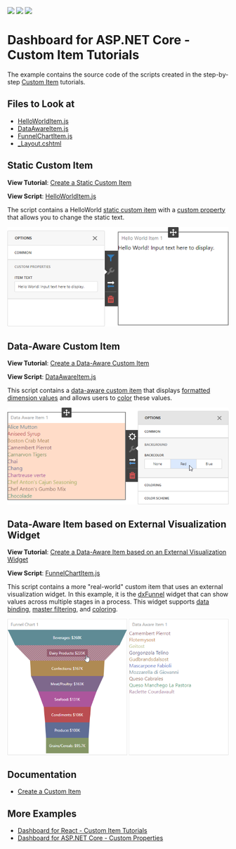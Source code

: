 <!-- default badges list -->
![](https://img.shields.io/endpoint?url=https://codecentral.devexpress.com/api/v1/VersionRange/393051741/21.1.3%2B)
[![](https://img.shields.io/badge/Open_in_DevExpress_Support_Center-FF7200?style=flat-square&logo=DevExpress&logoColor=white)](https://supportcenter.devexpress.com/ticket/details/T1019660)
[![](https://img.shields.io/badge/📖_How_to_use_DevExpress_Examples-e9f6fc?style=flat-square)](https://docs.devexpress.com/GeneralInformation/403183)
<!-- default badges end -->
# Dashboard for ASP.NET Core - Custom Item Tutorials

The example contains the source code of the scripts created in the step-by-step [Custom Item](https://docs.devexpress.com/Dashboard/117546/web-dashboard/ui-elements-and-customization/create-a-custom-item) tutorials.

<!-- default file list -->

## Files to Look at

* [HelloWorldItem.js](CS/AspNetCoreCustomItemTutorials/wwwroot/js/HelloWorldItem.js)
* [DataAwareItem.js](CS/AspNetCoreCustomItemTutorials/wwwroot/js/DataAwareItem.js)
* [FunnelChartItem.js](CS/AspNetCoreCustomItemTutorials/wwwroot/js/FunnelChartItem.js)
* [_Layout.cshtml](CS/AspNetCoreCustomItemTutorials/Pages/_Layout.cshtml)

<!-- default file list end -->

## Static Custom Item

**View Tutorial**: [Create a Static Custom Item](https://docs.devexpress.com/Dashboard/119836/web-dashboard/ui-elements-and-customization/create-a-custom-item/create-a-static-item)

**View Script**: [HelloWorldItem.js](CS/AspNetCoreCustomItemTutorials/wwwroot/js/HelloWorldItem.js)

The script contains a HelloWorld [static custom item](https://docs.devexpress.com/Dashboard/119836/web-dashboard/ui-elements-and-customization/create-a-custom-item/create-a-static-item) with a [custom property](https://docs.devexpress.com/Dashboard/401702/web-dashboard/client-side-customization/custom-properties) that allows you to change the static text.

![](images/hello-world-item.png)


## Data-Aware Custom Item

**View Tutorial**: [Create a Data-Aware Custom Item](https://docs.devexpress.com/Dashboard/119837/web-dashboard/ui-elements-and-customization/create-a-custom-item/create-a-data-aware-item)

**View Script**: [DataAwareItem.js](CS/AspNetCoreCustomItemTutorials/wwwroot/js/DataAwareItem.js)

This script contains a [data-aware custom item](https://docs.devexpress.com/Dashboard/119837/web-dashboard/ui-elements-and-customization/create-a-custom-item/create-a-data-aware-item) that displays [formatted](https://docs.devexpress.com/Dashboard/116539/common-features/data-shaping/formatting-data) [dimension values](https://docs.devexpress.com/Dashboard/116535/common-features/data-shaping/grouping) and allows users to [color](https://docs.devexpress.com/Dashboard/116915/common-features/appearance-customization/coloring) these values.

![](images/data-aware-item.png)

## Data-Aware Item based on External Visualization Widget

**View Tutorial**: [Create a Data-Aware Item based on an External Visualization Widget](https://docs.devexpress.com/Dashboard/119838/web-dashboard/ui-elements-and-customization/create-a-custom-item/create-a-data-aware-item-using-an-external-visualization-widget)

**View Script**: [FunnelChartItem.js](CS/AspNetCoreCustomItemTutorials/wwwroot/js/FunnelChartItem.js)

This script contains a more "real-world" custom item that uses an external visualization widget. In this example, it is the [dxFunnel](https://js.devexpress.com/DevExtreme/ApiReference/UI_Components/dxFunnel/) widget that can show values across multiple stages in a process. This widget supports [data binding](https://docs.devexpress.com/Dashboard/116982/web-dashboard/create-dashboards-on-the-web/binding-dashboard-items-to-data/bind-dashboard-items-to-data-in-the-web-dashboards-ui), [master filtering](https://docs.devexpress.com/Dashboard/117060/web-dashboard/create-dashboards-on-the-web/interactivity/master-filtering), and [coloring](https://docs.devexpress.com/Dashboard/117152/web-dashboard/create-dashboards-on-the-web/appearance-customization/coloring).

![](images/external-widget-item.png)

## Documentation

* [Create a Custom Item](https://docs.devexpress.com/Dashboard/117546/web-dashboard/ui-elements-and-customization/create-a-custom-item)

## More Examples

* [Dashboard for React - Custom Item Tutorials](https://github.com/DevExpress-Examples/dashboard-react-app-custom-item-tutorials)
* [Dashboard for ASP.NET Core - Custom Properties](https://github.com/DevExpress-Examples/asp-net-core-dashboard-custom-properties-sample)
